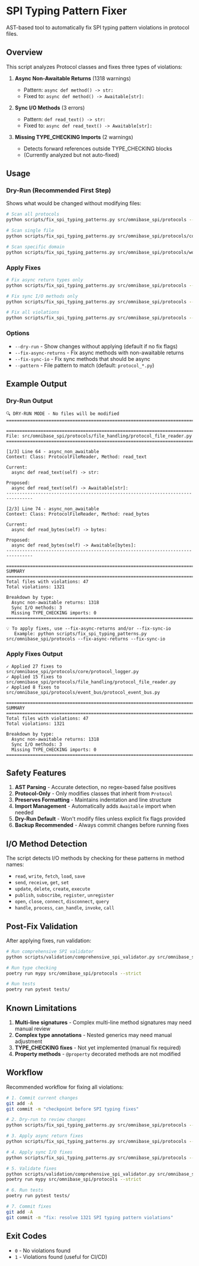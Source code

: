 # SPI Typing Pattern Fixer

AST-based tool to automatically fix SPI typing pattern violations in protocol files.

## Overview

This script analyzes Protocol classes and fixes three types of violations:

1. **Async Non-Awaitable Returns** (1318 warnings)
   - Pattern: `async def method() -> str:`
   - Fixed to: `async def method() -> Awaitable[str]:`

2. **Sync I/O Methods** (3 errors)
   - Pattern: `def read_text() -> str:`
   - Fixed to: `async def read_text() -> Awaitable[str]:`

3. **Missing TYPE_CHECKING Imports** (2 warnings)
   - Detects forward references outside TYPE_CHECKING blocks
   - (Currently analyzed but not auto-fixed)

## Usage

### Dry-Run (Recommended First Step)

Shows what would be changed without modifying files:

```bash
# Scan all protocols
python scripts/fix_spi_typing_patterns.py src/omnibase_spi/protocols --dry-run

# Scan single file
python scripts/fix_spi_typing_patterns.py src/omnibase_spi/protocols/core/protocol_logger.py --dry-run

# Scan specific domain
python scripts/fix_spi_typing_patterns.py src/omnibase_spi/protocols/workflow_orchestration --dry-run
```

### Apply Fixes

```bash
# Fix async return types only
python scripts/fix_spi_typing_patterns.py src/omnibase_spi/protocols --fix-async-returns

# Fix sync I/O methods only
python scripts/fix_spi_typing_patterns.py src/omnibase_spi/protocols --fix-sync-io

# Fix all violations
python scripts/fix_spi_typing_patterns.py src/omnibase_spi/protocols --fix-async-returns --fix-sync-io
```

### Options

- `--dry-run` - Show changes without applying (default if no fix flags)
- `--fix-async-returns` - Fix async methods with non-awaitable returns
- `--fix-sync-io` - Fix sync methods that should be async
- `--pattern` - File pattern to match (default: `protocol_*.py`)

## Example Output

### Dry-Run Output

```
🔍 DRY-RUN MODE - No files will be modified
================================================================================

================================================================================
File: src/omnibase_spi/protocols/file_handling/protocol_file_reader.py
================================================================================

[1/3] Line 64 - async_non_awaitable
Context: Class: ProtocolFileReader, Method: read_text

Current:
  async def read_text(self) -> str:

Proposed:
  async def read_text(self) -> Awaitable[str]:
--------------------------------------------------------------------------------

[2/3] Line 74 - async_non_awaitable
Context: Class: ProtocolFileReader, Method: read_bytes

Current:
  async def read_bytes(self) -> bytes:

Proposed:
  async def read_bytes(self) -> Awaitable[bytes]:
--------------------------------------------------------------------------------

================================================================================
SUMMARY
================================================================================
Total files with violations: 47
Total violations: 1321

Breakdown by type:
  Async non-awaitable returns: 1318
  Sync I/O methods: 3
  Missing TYPE_CHECKING imports: 0
================================================================================

💡 To apply fixes, use --fix-async-returns and/or --fix-sync-io
   Example: python scripts/fix_spi_typing_patterns.py src/omnibase_spi/protocols --fix-async-returns --fix-sync-io
```

### Apply Fixes Output

```
✓ Applied 27 fixes to src/omnibase_spi/protocols/core/protocol_logger.py
✓ Applied 15 fixes to src/omnibase_spi/protocols/file_handling/protocol_file_reader.py
✓ Applied 8 fixes to src/omnibase_spi/protocols/event_bus/protocol_event_bus.py

================================================================================
SUMMARY
================================================================================
Total files with violations: 47
Total violations: 1321

Breakdown by type:
  Async non-awaitable returns: 1318
  Sync I/O methods: 3
  Missing TYPE_CHECKING imports: 0
================================================================================
```

## Safety Features

1. **AST Parsing** - Accurate detection, no regex-based false positives
2. **Protocol-Only** - Only modifies classes that inherit from `Protocol`
3. **Preserves Formatting** - Maintains indentation and line structure
4. **Import Management** - Automatically adds `Awaitable` import when needed
5. **Dry-Run Default** - Won't modify files unless explicit fix flags provided
6. **Backup Recommended** - Always commit changes before running fixes

## I/O Method Detection

The script detects I/O methods by checking for these patterns in method names:

- `read`, `write`, `fetch`, `load`, `save`
- `send`, `receive`, `get`, `set`
- `update`, `delete`, `create`, `execute`
- `publish`, `subscribe`, `register`, `unregister`
- `open`, `close`, `connect`, `disconnect`, `query`
- `handle`, `process`, `can_handle`, `invoke`, `call`

## Post-Fix Validation

After applying fixes, run validation:

```bash
# Run comprehensive SPI validator
python scripts/validation/comprehensive_spi_validator.py src/omnibase_spi/protocols

# Run type checking
poetry run mypy src/omnibase_spi/protocols --strict

# Run tests
poetry run pytest tests/
```

## Known Limitations

1. **Multi-line signatures** - Complex multi-line method signatures may need manual review
2. **Complex type annotations** - Nested generics may need manual adjustment
3. **TYPE_CHECKING fixes** - Not yet implemented (manual fix required)
4. **Property methods** - `@property` decorated methods are not modified

## Workflow

Recommended workflow for fixing all violations:

```bash
# 1. Commit current changes
git add -A
git commit -m "checkpoint before SPI typing fixes"

# 2. Dry-run to review changes
python scripts/fix_spi_typing_patterns.py src/omnibase_spi/protocols --dry-run

# 3. Apply async return fixes
python scripts/fix_spi_typing_patterns.py src/omnibase_spi/protocols --fix-async-returns

# 4. Apply sync I/O fixes
python scripts/fix_spi_typing_patterns.py src/omnibase_spi/protocols --fix-sync-io

# 5. Validate fixes
python scripts/validation/comprehensive_spi_validator.py src/omnibase_spi/protocols
poetry run mypy src/omnibase_spi/protocols --strict

# 6. Run tests
poetry run pytest tests/

# 7. Commit fixes
git add -A
git commit -m "fix: resolve 1321 SPI typing pattern violations"
```

## Exit Codes

- `0` - No violations found
- `1` - Violations found (useful for CI/CD)
